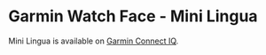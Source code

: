 # Garmin Watch Face - Mini Lingua

Mini Lingua is available on [Garmin Connect IQ](https://apps.garmin.com/en-US/apps/6ba344de-c869-4ebe-9504-e8c7d2cc3320).